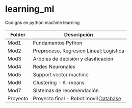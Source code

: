 # learning_ml
Codigos en python machine learning


|  Folder  |        Descripción         |
|------------|----------------------------|
| Mod1 | Fundamentos Python|
| Mod2 | Preproceso, Regresion Lineal; Logística|
| Mod3 | Arboles de decisión y clasificación|
| Mod4 | Redes Neuronales |
| Mod5 | Support vector machine |
| Mod6 | Clustering - K-means |
| Mod7 | Sistemas de recomendación |
|Proyecto | Proyecto final - Robot movil [Database](https://www.kaggle.com/uciml/wall-following-robot)|